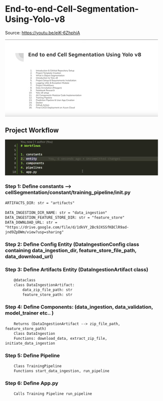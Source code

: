 # End-to-end-Cell-Segmentation-Using-Yolo-v8
Source: https://youtu.be/eiK-6ZhphiA

![img.png](img.png)

## Project Workflow 

![img_1.png](img_1.png)


### Step 1: Define constants --> cellSegmentation/constant/training_pipeline/__init__.py
	ARTIFACTS_DIR: str = "artifacts"

	DATA_INGESTION_DIR_NAME: str = "data_ingestion"
	DATA_INGESTION_FEATURE_STORE_DIR: str = "feature_store"
	DATA_DOWNLOAD_URL: str = "https://drive.google.com/file/d/1dkVY_2Bc9JXSSfKBClR9ad-jnd9ZpDWm/view?usp=sharing"

### Step 2: Define Config Entity (DataIngestionConfig class containing data_ingestion_dir, feature_store_file_path, data_download_url)
### Step 3: Define Artifacts Entity (DataIngestionArtifact class)
		@dataclass
		class DataIngestionArtifact:
		    data_zip_file_path: str
		    feature_store_path: str
### Step 4: Define Components: (data_ingestion, data_validation, model_trainer etc.. )
		Returns (DataIngestionArtifact --> zip_file_path, feature_store_path)
		Class DataIngestion
		Functions: download_data, extract_zip_file, initiate_data_ingestion
### Step 5: Define Pipeline
		Class TrainingPipeline
		Functions start_data_ingestion, run_pipeline
### Step 6: Define App.py
		Calls Training Pipeline run_pipeline

